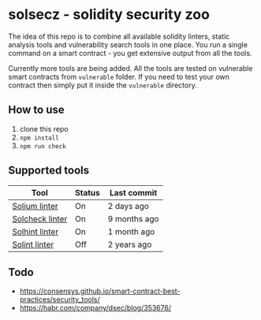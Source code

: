 # solsecz - solidity security zoo
The idea of this repo is to combine all available solidity linters, static analysis tools and vulnerability search tools in one place. You run a single command on a smart contract - you get extensive output from all the tools.

Currently more tools are being added. All the tools are tested on vulnerable smart contracts from `vulnerable` folder. If you need to test your own contract then simply put it inside the `vulnerable` directory.

## How to use
1. clone this repo
2. `npm install`
3. `npm run check`

## Supported tools
| Tool | Status | Last commit |
|------|--------|-------------|
| [Solium linter](https://github.com/duaraghav8/Solium) | On | 2 days ago |
| [Solcheck linter](https://github.com/federicobond/solcheck) | On | 9 months ago |
| [Solhint linter](https://github.com/protofire/solhint) | On | 1 month ago |
| [Solint linter](https://github.com/SilentCicero/solint) | Off | 2 years ago |

## Todo
- https://consensys.github.io/smart-contract-best-practices/security_tools/
- https://habr.com/company/dsec/blog/353676/

